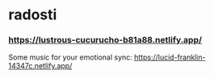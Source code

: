 # radosti

### https://lustrous-cucurucho-b81a88.netlify.app/

Some music for your emotional sync:
https://lucid-franklin-14347c.netlify.app/
